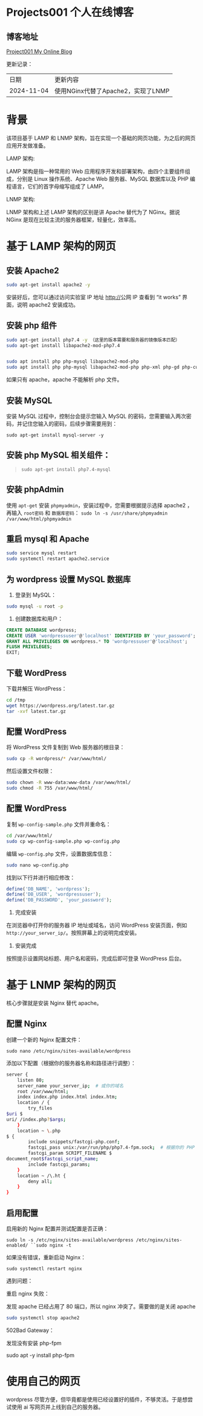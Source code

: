 # Projects001 个人在线博客

## 博客地址
[Project001 My Online Blog](http://47.99.80.165/， "Project001 My Online Blog")

更新记录：

<table>
<tr>
<td>日期<br/></td><td>更新内容<br/></td></tr>
<tr>
<td>2024-11-04<br/></td><td>使用NGinx代替了Apache2，实现了LNMP<br/></td></tr>
</table>

# 背景

该项目基于 LAMP 和 LNMP 架构，旨在实现一个基础的网页功能，为之后的网页应用开发做准备。

LAMP 架构:

LAMP 架构是指一种常用的 Web 应用程序开发和部署架构，由四个主要组件组成，分别是 Linux 操作系统、Apache Web 服务器、MySQL 数据库以及 PHP 编程语言，它们的首字母缩写组成了 LAMP。

LNMP 架构:

LNMP 架构和上述 LAMP 架构的区别是讲 Apache 替代为了 NGinx。据说 NGinx 是现在比较主流的服务器框架，轻量化，效率高。

# 基于 LAMP 架构的网页

## 安装 Apache2

```bash
sudo apt-get install apache2 -y
```

安装好后，您可以通过访问实验室 IP 地址  [http://](http://119.29.200.201/)公网 IP 查看到 “it works” 界面，说明 apache2 安装成功。

## 安装 php 组件

```bash
sudo apt-get install php7.4 -y （这里的版本需要和服务器的镜像版本匹配）
sudo apt-get install libapache2-mod-php7.4


sudo apt install php php-mysql libapache2-mod-php
sudo apt install php php-mysql libapache2-mod-php php-xml php-gd php-curl
```

如果只有 apache，apache 不能解析 php 文件。

## 安装 MySQL

安装 MySQL 过程中，控制台会提示您输入 MySQL 的密码，您需要输入两次密码，并记住您输入的密码，后续步骤需要用到：

`sudo apt-get install mysql-server -y`

## 安装 php MySQL 相关组件：

> `sudo apt-get install php7.4-mysql`

## 安装 phpAdmin

使用 `apt-get` 安装 `phpmyadmin`，安装过程中，您需要根据提示选择 apache2 ，再输入 `root密码` 和 `数据库密码`：
`sudo ln -s /usr/share/phpmyadmin /var/www/html/phpmyadmin`

## 重启 mysql 和 Apache

```bash
sudo service mysql restart
sudo systemctl restart apache2.service
```

## 为 wordpress 设置 MySQL 数据库

1. 登录到 MySQL：

```bash
sudo mysql -u root -p
```

1. 创建数据库和用户：

```sql
CREATE DATABASE wordpress;
CREATE USER 'wordpressuser'@'localhost' IDENTIFIED BY 'your_password';
GRANT ALL PRIVILEGES ON wordpress.* TO 'wordpressuser'@'localhost';
FLUSH PRIVILEGES;
EXIT;
```

## 下载 WordPress

下载并解压 WordPress：

```bash
cd /tmp
wget https://wordpress.org/latest.tar.gz
tar -xvf latest.tar.gz
```

## 配置 WordPress

将 WordPress 文件复制到 Web 服务器的根目录：

```bash
sudo cp -R wordpress/* /var/www/html/
```

然后设置文件权限：

```bash
sudo chown -R www-data:www-data /var/www/html/
sudo chmod -R 755 /var/www/html/
```

## 配置 WordPress

复制 `wp-config-sample.php` 文件并重命名：

```bash
cd /var/www/html/
sudo cp wp-config-sample.php wp-config.php
```

编辑 `wp-config.php` 文件，设置数据库信息：

```bash
sudo nano wp-config.php
```

找到以下行并进行相应修改：

```php
define('DB_NAME', 'wordpress');
define('DB_USER', 'wordpressuser');
define('DB_PASSWORD', 'your_password');
```

1. 完成安装

在浏览器中打开你的服务器 IP 地址或域名，访问 WordPress 安装页面，例如 `http://your_server_ip/`。按照屏幕上的说明完成安装。

1. 安装完成

按照提示设置网站标题、用户名和密码，完成后即可登录 WordPress 后台。

# 基于 LNMP 架构的网页

核心步骤就是安装 Nginx 替代 apache。

## 配置 Nginx

创建一个新的 Nginx 配置文件：

`sudo nano /etc/nginx/sites-available/wordpress`

添加以下配置（根据你的服务器名称和路径进行调整）：

```bash
server {
    listen 80;
    server_name your_server_ip;  # 或你的域名
    root /var/www/html;
    index index.php index.html index.htm;
    location / {
        try_files 
$uri $
uri/ /index.php?$args;
    }
    location ~ \.php
$ {
        include snippets/fastcgi-php.conf;
        fastcgi_pass unix:/var/run/php/php7.4-fpm.sock;  # 根据你的 PHP 版本调整
        fastcgi_param SCRIPT_FILENAME $
document_root$fastcgi_script_name;
        include fastcgi_params;
    }
    location ~ /\.ht {
        deny all;
    }
}
```

## 启用配置

启用新的 Nginx 配置并测试配置是否正确：

`sudo ln -s /etc/nginx/sites-available/wordpress /etc/nginx/sites-enabled/ ``sudo nginx -t`

如果没有错误，重新启动 Nginx：

`sudo systemctl restart nginx`

遇到问题：

重启 nginx 失败：

发现 apache 已经占用了 80 端口，所以 nginx 冲突了。需要做的是关闭 apache

```bash
sudo systemctl stop apache2
```

502Bad Gateway：

发现没有安装 php-fpm

sudo apt -y install php-fpm

# 使用自己的网页

wordpress 尽管方便，但毕竟都是使用已经设置好的插件，不够灵活。于是想尝试使用 ai 写网页并上线到自己的服务器。
